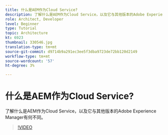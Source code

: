 ```yaml
---
title: 什么是AEM作为Cloud Service?
description: 了解什么是AEM作为Cloud Service，以及它与其他版本的Adobe Experience Manager有何不同。
role: Architect, Developer
level: Beginner
type: Tutorial
topic: Architecture
kt: 6923
thumbnail: 330546.jpg
translation-type: tm+mt
source-git-commit: d9714b9a291ec3ee5f3dba9723de72bb120d2149
workflow-type: tm+mt
source-wordcount: '57'
ht-degree: 3%

---
```



# 什么是AEM作为Cloud Service?

了解什么是AEM作为Cloud Service，以及它与其他版本的Adobe Experience Manager有何不同。

>[!VIDEO](https://video.tv.adobe.com/v/330546/?quality=12&learn=on)